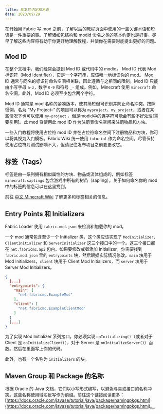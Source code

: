 ```yaml
---
title: 基本的约定和术语
date: 2023/09/29
---
```


在开始用 Fabric 写 mod 之前，了解以后的教程页面中使用的一些关键术语和短语是一件重要的事。了解诸如包结构和 modid
命名之类的基本约定也是好事。尽早了解这些内容将有助于你更好地理解教程，并使你在需要时能提出更好的问题。

## Mod ID

在整个文档中，我们经常会提到 Mod ID 或代码中的 modid。 Mod ID 代表 Mod 标识符（Mod Identifier），它是一个字符串，应该唯一地标识你的
mod。 Mod ID 通常与同名的标识符命名空间相关联，因此遵循与之相同的限制。Mod ID 只能由小写字母 `a-z`，数字 `0-9` 和符号 `_-`
组成。例如，Minecraft 使用 `minecraft` 命名空间。此外，Mod ID 必须至少包含两个字符。

Mod ID 通常是 mod 名称的紧凑版本，使其简短但可识别并防止命名冲突。按照惯例，名为 “My Project–”
的项目可以称为 `myproject`、`my_project`，或者在某些情况下也可以使用 `my-project`
，但是modid中的连字符可能会有些不好处理[需要引用]。此 mod 将使用此 mod ID 作为注册表命名空间来注册物品和方块。

一些入门教程将使用占位符 mod ID 并在占位符命名空间下注册物品和方块，你可以将其视为入门模板。Fabric Wiki
统一使用 `tutorial` 作为命名空间。尽管保持使用占位符对测试影响不大，但请记住发布项目之前要更改它。

## 标签（Tags）

标签是由一系列拥有相似属性的方块、物品或流体组成的，例如标签 `minecraft:saplings` 包含游戏中所有的树苗（sapling）。关于如何命名你的
mod 中的标签的信息可以在这里找到。

前往 [中文 Minecraft Wiki](https://minecraft.fandom.com/zh/wiki/%E6%A0%87%E7%AD%BE) 了解更多和标签相关的信息。

## Entry Points 和 Initializers

Fabric Loader 使用 `fabric.mod.json` 来检测和加载你的 mod。

一个 mod 通常包含至少一个 Initializer 类，这个类应该实现了 `ModInitializer`、`ClientInitializer` 和 `ServerInitializer`
这三个接口中的一个。这三个接口都在 `net.fabricmc.api` 包内。如果要修改或者添加 Initializer，你需要找到 `fabric.mod.json`
里的 `entrypoints` 块，然后跟据实际情况修改。`main` 块用于 Mod Initializers，`client` 块用于 Client Mod
Initializers，而 `server` 块用于 Server Mod Initializers。

```json
{
  [...]
  "entrypoints": {
    "main": [
      "net.fabricmc.ExampleMod"
    ],
    "client": [
      "net.fabricmc.ExampleClientMod"
    ]
  }
  [...]
}
```

为了实现 Mod Initializer 系列接口，你必须实现 `onInitializing()`（或者对于 Client 是 `onInitializeClient()`，对于 Server
是 `onInitializeServer()`）函数。然后在里面写上你的代码。

此外，也有一个名称为 `initializers` 的块。

## Maven Group 和 Package 的名称

根据 Oracle 的 Java
文档，它们以小写形式编写，以避免与类或接口的名称冲突。这些名称使用域名反写作为前缀。前往这个链接阅读更多：[https://docs.oracle.com/javase/tutorial/java/package/namingpkgs.html](https://docs.oracle.com/javase/tutorial/java/package/namingpkgs.html)。

